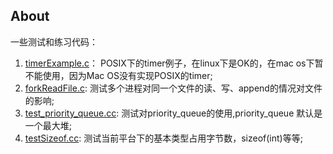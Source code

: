 ## About ##

一些测试和练习代码：

1. [timerExample.c](timerExample.c)： POSIX下的timer例子，在linux下是OK的，在mac os下暂不能使用，因为Mac OS没有实现POSIX的timer;
2. [forkReadFile.c](forkReadFile.c): 测试多个进程对同一个文件的读、写、append的情况对文件的影响;
3. [test_priority_queue.cc](test_priority_queue.cc): 测试对priority_queue的使用,priority_queue<int> 默认是一个最大堆;
4. [testSizeof.cc](testSizeof.cc): 测试当前平台下的基本类型占用字节数，sizeof(int)等等;
